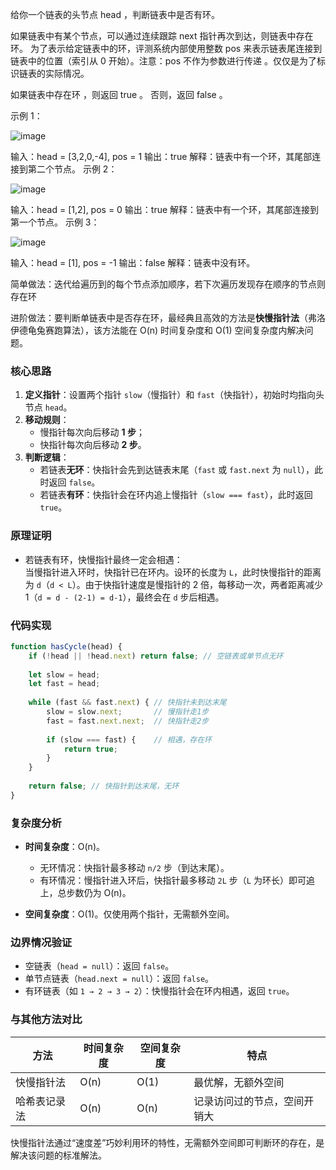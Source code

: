 给你一个链表的头节点 head ，判断链表中是否有环。

如果链表中有某个节点，可以通过连续跟踪 next 指针再次到达，则链表中存在环。 为了表示给定链表中的环，评测系统内部使用整数 pos 来表示链表尾连接到链表中的位置（索引从 0 开始）。注意：pos 不作为参数进行传递 。仅仅是为了标识链表的实际情况。

如果链表中存在环 ，则返回 true 。 否则，返回 false 。

 

示例 1：

![image](@site/static/img/circularlinkedlist.jpg)

输入：head = [3,2,0,-4], pos = 1
输出：true
解释：链表中有一个环，其尾部连接到第二个节点。
示例 2：

![image](@site/static/img/circularlinkedlist2.jpg)

输入：head = [1,2], pos = 0
输出：true
解释：链表中有一个环，其尾部连接到第一个节点。
示例 3：

![image](@site/static/img/circularlinkedlist3.jpg)

输入：head = [1], pos = -1
输出：false
解释：链表中没有环。

简单做法：迭代给遍历到的每个节点添加顺序，若下次遍历发现存在顺序的节点则存在环

进阶做法：要判断单链表中是否存在环，最经典且高效的方法是**快慢指针法**（弗洛伊德龟兔赛跑算法），该方法能在 O(n) 时间复杂度和 O(1) 空间复杂度内解决问题。


### **核心思路**
1. **定义指针**：设置两个指针 `slow`（慢指针）和 `fast`（快指针），初始时均指向头节点 `head`。  
2. **移动规则**：  
   - 慢指针每次向后移动 **1 步**；  
   - 快指针每次向后移动 **2 步**。  
3. **判断逻辑**：  
   - 若链表**无环**：快指针会先到达链表末尾（`fast` 或 `fast.next` 为 `null`），此时返回 `false`。  
   - 若链表**有环**：快指针会在环内追上慢指针（`slow === fast`），此时返回 `true`。  


### **原理证明**
- 若链表有环，快慢指针最终一定会相遇：  
  当慢指针进入环时，快指针已在环内。设环的长度为 `L`，此时快慢指针的距离为 `d`（`d < L`）。由于快指针速度是慢指针的 2 倍，每移动一次，两者距离减少 1（`d = d - (2-1) = d-1`），最终会在 `d` 步后相遇。  


### **代码实现**
```javascript
function hasCycle(head) {
    if (!head || !head.next) return false; // 空链表或单节点无环
    
    let slow = head;
    let fast = head;
    
    while (fast && fast.next) { // 快指针未到达末尾
        slow = slow.next;       // 慢指针走1步
        fast = fast.next.next;  // 快指针走2步
        
        if (slow === fast) {    // 相遇，存在环
            return true;
        }
    }
    
    return false; // 快指针到达末尾，无环
}
```


### **复杂度分析**
- **时间复杂度**：O(n)。  
  - 无环情况：快指针最多移动 `n/2` 步（到达末尾）。  
  - 有环情况：慢指针进入环后，快指针最多移动 `2L` 步（`L` 为环长）即可追上，总步数仍为 O(n)。  

- **空间复杂度**：O(1)。仅使用两个指针，无需额外空间。  


### **边界情况验证**
- 空链表（`head = null`）：返回 `false`。  
- 单节点链表（`head.next = null`）：返回 `false`。  
- 有环链表（如 `1 → 2 → 3 → 2`）：快慢指针会在环内相遇，返回 `true`。  


### **与其他方法对比**
| 方法         | 时间复杂度 | 空间复杂度 | 特点                     |
|--------------|------------|------------|--------------------------|
| 快慢指针法   | O(n)       | O(1)       | 最优解，无额外空间       |
| 哈希表记录法 | O(n)       | O(n)       | 记录访问过的节点，空间开销大 |

快慢指针法通过“速度差”巧妙利用环的特性，无需额外空间即可判断环的存在，是解决该问题的标准解法。
